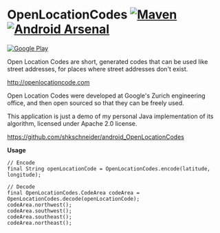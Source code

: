 OpenLocationCodes [![Maven](https://img.shields.io/github/tag/shkschneider/android_OpenLocationCodes.svg?label=maven)](https://jitpack.io/#shkschneider/android_OpenLocationCodes/1.1.1) [![Android Arsenal](https://img.shields.io/badge/Android%20Arsenal-OpenLocationCodes-brightgreen.svg?style=flat)](http://android-arsenal.com/details/3/1607)
=================

[![Google Play](https://developer.android.com/images/brand/en_generic_rgb_wo_45.png)](https://play.google.com/store/apps/details?id=me.shkschneider.openlocationcodes.demo)

Open Location Codes are short, generated codes that can be used like street addresses, for places where street addresses don't exist.

http://openlocationcode.com

Open Location Codes were developed at Google's Zurich engineering office, and then open sourced so that they can be freely used.

This application is just a demo of my personal Java implementation of its algorithm, licensed under Apache 2.0 license.

https://github.com/shkschneider/android_OpenLocationCodes

**Usage**

    // Encode
    final String openLocationCode = OpenLocationCodes.encode(latitude, longitude);

    // Decode
    final OpenLocationCodes.CodeArea codeArea = OpenLocationCodes.decode(openLocationCode);
    codeArea.northwest();
    codeArea.southwest();
    codeArea.southeast();
    codeArea.northeast();
